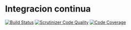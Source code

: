 # Integracion continua

[![Build Status](https://travis-ci.org/sheldorn/formacionEna.svg?branch=master)](https://travis-ci.org/sheldorn/formacionEna)
[![Scrutinizer Code Quality](https://scrutinizer-ci.com/g/sheldorn/formacionEna/badges/quality-score.png?b=master)](https://scrutinizer-ci.com/g/sheldorn/formacionEna/?branch=master)
[![Code Coverage](https://scrutinizer-ci.com/g/sheldorn/formacionEna/badges/coverage.png?b=master)](https://scrutinizer-ci.com/g/sheldorn/formacionEna/?branch=master)
